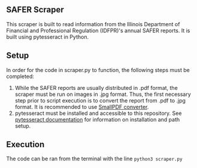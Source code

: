 ## SAFER Scraper ##
This scraper is built to read information from the Illinois Department of Financial and Professional Regulation (IDFPR)'s annual SAFER reports. It is built using pytesseract in Python. 

## Setup ##
In order for the code in scraper.py to function, the following steps must be completed:
1. While the SAFER reports are usually distributed in .pdf format, the scraper must be run on images in .jpg format. 
Thus, the first necessary step prior to script execution is to convert the report from .pdf to .jpg format. It is recommended
to use [SmallPDF converter](https://smallpdf.com/pdf-to-jpg#r=convert-to-image).
2. pytesseract must be installed and accessible to this repository. See [pytesseract documentation](https://pypi.org/project/pytesseract/) for information on installation and path setup.

## Execution
The code can be ran from the terminal with the line ```python3 scraper.py```
